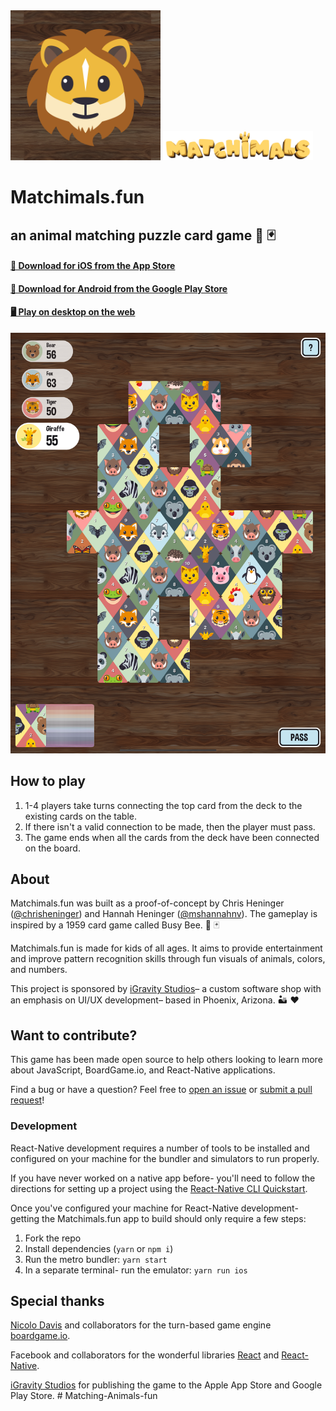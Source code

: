 <img src="./assets/app-icons/Icon-App-1024x1024.png" alt="Matchimals icon" width="240" />
<img src="./matchimals-logo.svg" alt="Matchimals logo" width="240" />

# Matchimals.fun

## an animal matching puzzle card game 🦁 🃏

#### [🍎 Download for iOS from the App Store](https://itunes.apple.com/app/id1348821168)

#### [🤖 Download for Android from the Google Play Store](https://play.google.com/store/apps/details?id=com.matchimals)

#### [🖥 Play on desktop on the web](https://www.matchimals.fun/)

<img src="./public/screenshots/screenshot-optimized.png" alt="screenshot of matchimals.fun game" />

## How to play

1.  1-4 players take turns connecting the top card from the deck to the existing cards on the table.
1.  If there isn't a valid connection to be made, then the player must pass.
1.  The game ends when all the cards from the deck have been connected on the board.

## About

Matchimals.fun was built as a proof-of-concept by Chris Heninger ([@chrisheninger](https://github.com/chrisheninger)) and Hannah Heninger ([@mshannahnv](https://github.com/mshannahnv)). The gameplay is inspired by a 1959 card game called Busy Bee. 🐝 🃏

Matchimals.fun is made for kids of all ages. It aims to provide entertainment and improve pattern recognition skills through fun visuals of animals, colors, and numbers.

This project is sponsored by [iGravity Studios](https://igravitystudios.com)– a custom software shop with an emphasis on UI/UX development– based in Phoenix, Arizona. 🏜 ❤️

## Want to contribute?

This game has been made open source to help others looking to learn more about JavaScript, BoardGame.io, and React-Native applications.

Find a bug or have a question? Feel free to [open an issue](https://github.com/igravitystudios/matchimals.fun/issues) or [submit a pull request](https://github.com/igravitystudios/matchimals.fun/pulls)!

### Development

React-Native development requires a number of tools to be installed and configured on your machine for the bundler and simulators to run properly.

If you have never worked on a native app before- you'll need to follow the directions for setting up a project using the [React-Native CLI Quickstart](https://facebook.github.io/react-native/docs/getting-started.html#installing-dependencies).

Once you've configured your machine for React-Native development- getting the Matchimals.fun app to build should only require a few steps:

1.  Fork the repo
1.  Install dependencies (`yarn` or `npm i`)
1.  Run the metro bundler: `yarn start`
1.  In a separate terminal- run the emulator: `yarn run ios`

## Special thanks

[Nicolo Davis](https://github.com/nicolodavis) and collaborators for the turn-based game engine [boardgame.io](https://github.com/nicolodavis/boardgame.io).

Facebook and collaborators for the wonderful libraries [React](https://reactjs.org/) and [React-Native](https://facebook.github.io/react-native/).

[iGravity Studios](https://igravitystudios.com/) for publishing the game to the Apple App Store and Google Play Store.
#   M a t c h i n g - A n i m a l s - f u n 
 
 